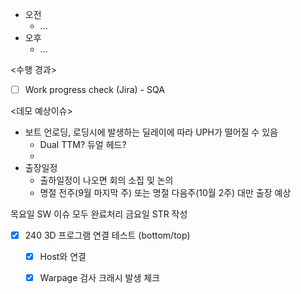 - 오전
	- ...
- 오후
	- ...

<수행 경과>
- [ ] Work progress check (Jira) - SQA

<데모 예상이슈>
- 보트 언로딩, 로딩시에 발생하는 딜레이에 따라 UPH가 떨어질 수 있음
	- Dual TTM? 듀얼 헤드?
	- 
- 출장일정
	- 출하일정이 나오면 회의 소집 및 논의
	- 명절 전주(9월 마지막 주) 또는 명절 다음주(10월 2주) 대만 출장 예상

목요일 SW 이슈 모두 완료처리
금요일 STR 작성

- [x] 240 3D 프로그램 연결 테스트 (bottom/top)
	 - [x] Host와 연결
	 - [x] Warpage 검사 크래시 발생 체크

